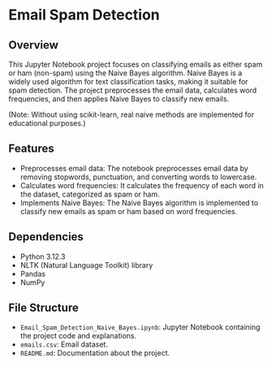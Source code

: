 # Email Spam Detection

## Overview

This Jupyter Notebook project focuses on classifying emails as either spam or ham (non-spam) using the Naive Bayes algorithm. Naive Bayes is a widely used algorithm for text classification tasks, making it suitable for spam detection. The project preprocesses the email data, calculates word frequencies, and then applies Naive Bayes to classify new emails.

(Note: Without using scikit-learn, real naive methods are implemented for educational purposes.)

## Features

- Preprocesses email data: The notebook preprocesses email data by removing stopwords, punctuation, and converting words to lowercase.
- Calculates word frequencies: It calculates the frequency of each word in the dataset, categorized as spam or ham.
- Implements Naive Bayes: The Naive Bayes algorithm is implemented to classify new emails as spam or ham based on word frequencies.

## Dependencies

- Python 3.12.3
- NLTK (Natural Language Toolkit) library
- Pandas
- NumPy

## File Structure

- `Email_Spam_Detection_Naive_Bayes.ipynb`: Jupyter Notebook containing the project code and explanations.
- `emails.csv`: Email dataset.
- `README.md`: Documentation about the project.

